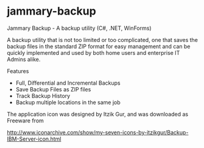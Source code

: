 # jammary-backup
Jammary Backup - A backup utility (C#, .NET, WinForms)

A backup utility that is not too limited or too complicated, one that saves the backup files in the standard ZIP format for easy management and can be quickly implemented and used by both home users and enterprise IT Admins alike.

Features

* Full, Differential and Incremental Backups
* Save Backup Files as ZIP files
* Track Backup History
* Backup multiple locations in the same job

The application icon was designed by Itzik Gur, and was downloaded as Freeware from

http://www.iconarchive.com/show/my-seven-icons-by-itzikgur/Backup-IBM-Server-icon.html
